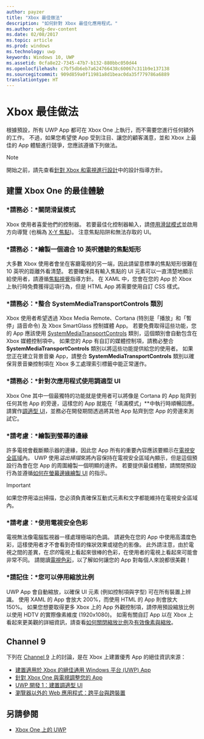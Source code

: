 ```yaml
---
author: payzer
title: "Xbox 最佳做法"
description: "如何針對 Xbox 最佳化應用程式。"
ms.author: wdg-dev-content
ms.date: 02/08/2017
ms.topic: article
ms.prod: windows
ms.technology: uwp
keywords: Windows 10, UWP
ms.assetid: 0cfa8e22-7345-47b7-b132-880bbc050d44
ms.openlocfilehash: c7bf5db6eb7a624766438c60067c311b9e137138
ms.sourcegitcommit: 909d859a0f11981a8d1beac0da35f779786a6889
translationtype: HT
---
```

# <a name="xbox-best-practices"></a>Xbox 最佳做法
根據預設，所有 UWP App 都可在 Xbox One 上執行，而不需要您進行任何額外的工作。 不過，如果您希望使 App 受到注目、讓您的顧客滿意，並和 Xbox 上最佳的 App 體驗進行競爭，您應該遵循下列做法。
  > [!NOTE]
  > 開始之前，請先查看[針對 Xbox 和電視進行設計](../input-and-devices/designing-for-tv.md)中的設計指導方針。   

## <a name="to-build-the-best-experiences-for-xbox-one"></a>建置 Xbox One 的最佳體驗

### <a name="do-turn-off-mouse-mode"></a>*請務必：*關閉滑鼠模式
Xbox 使用者喜愛他們的控制器。 若要最佳化控制器輸入，請[停用滑鼠模式](how-to-disable-mouse-mode.md)並啟用方向導覽 (也稱為 [X-Y 焦點](../input-and-devices/designing-for-tv.md#xy-focus-navigation-and-interaction))。 注意焦點陷阱和無法存取的 UI。

### <a name="do-draw-a-focus-rectangle-that-is-appropriate-for-a-10-foot-experience"></a>*請務必：*繪製一個適合 10 英呎體驗的焦點矩形
大多數 Xbox 使用者會坐在客廳電視的另一端，因此請留意標準的焦點矩形很難在 10 英呎的距離外看清楚。 若要確保具有輸入焦點的 UI 元素可以一直清楚地顯示給使用者，請遵循[焦點視覺](../input-and-devices/designing-for-tv.md#focus-visual)指導方針。 在 XAML 中，您會在您的 App 於 Xbox 上執行時免費獲得這項行為，但是 HTML App 將需要使用自訂 CSS 樣式。

###    <a name="do-integrate-with-the-systemmediatransportcontrols-class"></a>*請務必：*整合 SystemMediaTransportControls 類別 
Xbox 使用者希望透過 Xbox Media Remote、Cortana (特別是「播放」和「暫停」語音命令) 及 Xbox SmartGlass 控制媒體 App。 若要免費取得這些功能，您的 App 應該使用 [SystemMediaTransportControls](https://msdn.microsoft.com/en-us/library/windows/apps/windows.media.systemmediatransportcontrols.aspx) 類別，這個類別會自動包含在 Xbox 媒體控制項中。 如果您的 App 有自訂的媒體控制項，請務必整合 **SystemMediaTransportControls** 類別以將這些功能提供給您的使用者。 如果您正在建立背景音樂 App，請整合 **SystemMediaTransportControls** 類別以確保背景音樂控制項在 Xbox 多工處理索引標籤中能正常運作。

### <a name="do-use-adaptive-ui-to-account-for-snapped-apps"></a>*請務必：*針對次應用程式使用調適型 UI
Xbox One 其中一個最獨特的功能就是使用者可以將像是 Cortana 的 App 貼齊到任何其他 App 的旁邊，這樣您的 App 就能在「填滿模式」**中執行時順暢回應。 請實作[調適型 UI](../get-started/universal-application-platform-guide.md#design-adaptive-ui-with-adaptive-panels)，並務必在開發期間透過將其他 App 貼齊到您 App 的旁邊來測試它。

### <a name="consider-draw-to-the-edge-of-the-screen"></a>*請考慮︰*繪製到螢幕的邊緣
許多電視會截斷顯示器的邊緣，因此您 App 所有的重要內容應該要顯示在[電視安全區域](../input-and-devices/designing-for-tv.md#tv-safe-area)內。 UWP 使用*溢出掃描*來將內容保持在電視安全區域內顯示，但是這個預設行為會在您 App 的周圍繪製一個明顯的邊界。 若要提供最佳體驗，請關閉預設行為並遵循[如何在螢幕邊緣繪製 UI](turn-off-overscan.md) 的指示。
> [!IMPORTANT]
  > 如果您停用溢出掃描，您必須負責確保互動式元素和文字都能維持在電視安全區域內。 

###    <a name="consider-use-tv-safe-colors"></a>*請考慮︰*使用電視安全色彩 
電視無法像電腦監視器一樣處理極端的色調。 請避免在您的 App 中使用高濃度色彩，這樣使用者才不會看到奇怪的條狀效果或褪色的影像。 此外請注意，由於電視之間的差異，在*您的*電視上看起來很棒的色彩，在使用者的電視上看起來可能會非常不同。 請閱讀[電視色彩](../input-and-devices/designing-for-tv.md#colors)，以了解如何讓您的 App 對每個人來說都很美觀！

### <a name="remember-you-can-disable-scaling"></a>*請記住：*您可以停用縮放比例
UWP App 會自動縮放，以確保 UI 元素 (例如控制項與字型) 可在所有裝置上辨識。 使用 XAML 的 App 會放大 200%，而使用 HTML 的 App 則會放大 150%。 如果您想要取得更多 Xbox 上的 App 外觀控制項，請停用預設縮放比例以使用 HDTV 的實際像素維度 (1920x1080)。 如需有關自訂 App 以在 Xbox 上看起來更美觀的詳細資訊，請查看[如何關閉縮放比例](disable-scaling.md)及[有效像素與縮放](../layout/design-and-ui-intro.md#effective-pixels-and-scaling)。

## <a name="channel-9"></a>Channel 9
下列在 [Channel 9](https://channel9.msdn.com/) 上的討論，是在 Xbox 上建置優秀 App 的絕佳資訊來源：

- [建置適用於 Xbox 的絕佳通用 Windows 平台 (UWP) App](https://channel9.msdn.com/Events/Build/2016/B883)
- [針對 Xbox One 與電視調整您的 App](https://channel9.msdn.com/Events/Build/2016/T651-R1)
- [UWP 開發 1：建置調適型 UI](https://channel9.msdn.com/Events/Build/2016/L724-R1)
- [瀏覽器以外的 Web 應用程式：跨平台與跨裝置](https://channel9.msdn.com/Events/Build/2016/B888)


## <a name="see-also"></a>另請參閱
- [Xbox One 上的 UWP](index.md)

